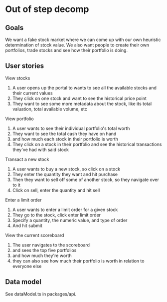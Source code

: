 # Out of step decomp

## Goals
We want a fake stock market where we can come up with our own heuristic determination of stock value. We also want people to create their own portfolios, trade stocks and see how their portfolio is doing.

## User stories

View stocks
1. A user opens up the portal to wants to see all the available stocks and their current values
2. They click on one stock and want to see the historical price point
3. They want to see some more metadata about the stock, like its total valuation, total available volume, etc

View portfolio
1. A user wants to see their individual portfolio's total worth
2. They want to see the total cash they have on hand
3. and how much each stock in their portfolio is worth
4. They click on a stock in their portfolio and see the historical transactions they've had with said stock

Transact a new stock
1. A user wants to buy a new stock, so click on a stock
2. They enter the quantity they want and hit purchase
3. Then they want to sell off some of another stock, so they navigate over to it
4. Click on sell, enter the quantity and hit sell

Enter a limit order
1. A user wants to enter a limit order for a given stock
2. They go to the stock, click enter limit order
3. Specify a quantity, the numeric value, and type of order
4. And hit submit

View the current scoreboard
1. The user navigates to the scoreboard
2. and sees the top five portfolios
3. and how much they're worth
4. they can also see how much their portfolio is worth in relation to everyone else

## Data model

See dataModel.ts in packages/api.
